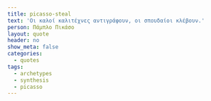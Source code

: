 ```yaml
---
title: picasso-steal
text: 'Οι καλοί καλιτέχνες αντιγράφουν, οι σπουδαίοι κλέβουν.'
person: Πάμπλο Πικάσο
layout: quote
header: no
show_meta: false
categories:
  - quotes
tags:
  - archetypes
  - synthesis
  - picasso
---
```

